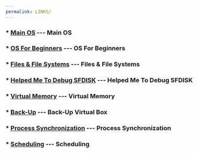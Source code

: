 ```yaml
---
permalink: LINKS/
---
```


### * [Main OS](https://os.vlsm.org/) --- Main OS
### * [OS For Beginners](https://youtu.be/vBURTt97EkA) --- OS For Beginners
### * [Files & File Systems](https://youtu.be/KN8YgJnShPM) --- Files & File Systems
### * [Helped Me To Debug SFDISK](https://youtu.be/aK3wzPxAWvc) --- Helped Me To Debug SFDISK
### * [Virtual Memory](https://youtu.be/NPhcwfnYZd8) --- Virtual Memory
### * [Back-Up](https://youtu.be/HkGJr5BJg5g) --- Back-Up Virtual Box
### * [Process Synchronization](https://youtu.be/ph2awKa8r5Y) --- Process Synchronization
### * [Scheduling](https://youtu.be/Gzic0dI3qQc) --- Scheduling
